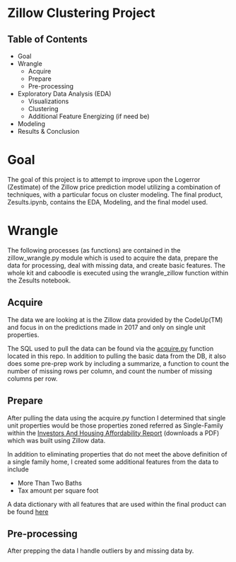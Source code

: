 # Zillow Clustering Project
## Table of Contents
- Goal
- Wrangle
  - Acquire
  - Prepare
  - Pre-processing
- Exploratory Data Analysis (EDA)
  - Visualizations
  - Clustering
  - Additional Feature Energizing (if need be)
- Modeling 
- Results & Conclusion

# Goal
The goal of this project is to attempt to improve upon the Logerror (Zestimate) of the Zillow price prediction model utilizing a combination of techniques, with a particular focus on cluster modeling. The final product, Zesults.ipynb, contains the EDA, Modeling, and the final model used. 

# Wrangle
The following processes (as functions) are contained in the zillow_wrangle.py module which is used to acquire the data, prepare the data for processing, deal with missing data, and create basic features. The whole kit and caboodle is executed using the wrangle_zillow function within the Zesults notebook.

## Acquire
The data we are looking at is the Zillow data provided by the CodeUp(TM) and focus in on the predictions made in 2017 and only on single unit properties. 

The SQL used to pull the data can be found via the [acquire.py]() function located in this repo. In addition to pulling the basic data from the DB, it also does some pre-prep work by including a summarize, a function to count the number of missing rows per column, and count the number of missing columns per row.

## Prepare
After pulling the data using the acquire.py function I determined that single unit properties would be those properties zoned referred as Single-Family within the [Investors And Housing Affordability Report](https://www.aeaweb.org/conference/2020/preliminary/paper/ndkr58Tk) (downloads a PDF) which was built using Zillow data.


In addition to eliminating properties that do not meet the above definition of a single family home, I created some additional features from the data to include
- More Than Two Baths 
- Tax amount per square foot 

A data dictionary with all features that are used within the final product can be found [here]()

## Pre-processing
After prepping the data I handle outliers by and missing data by. 